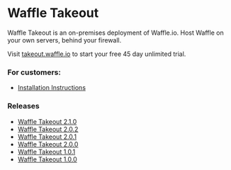 # Waffle Takeout
Waffle Takeout is an on-premises deployment of Waffle.io. Host Waffle on your own servers, behind your firewall. 

Visit [takeout.waffle.io](https://takeout.waffle.io) to start your free 45 day unlimited trial. 

### For customers:
- [Installation Instructions](INSTALL.md)

### Releases
- [Waffle Takeout 2.1.0](releases/2.1.0.md)
- [Waffle Takeout 2.0.2](releases/2.0.2.md)
- [Waffle Takeout 2.0.1](releases/2.0.1.md)
- [Waffle Takeout 2.0.0](releases/2.0.0.md)
- [Waffle Takeout 1.0.1](releases/1.0.1.md)
- [Waffle Takeout 1.0.0](releases/1.0.0.md)

